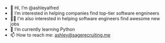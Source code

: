 - 👋 Hi, I’m @ashleyalfred
- 👀 I’m interested in helping companies find top-tier software engnineers 
- 👩‍💻 I'm also interested in helping software engineers find awesome new jobs
- 🌱 I’m currently learning Python
- 📫 How to reach me: ashley@sagerecruiting.me

<!---
ashleyalfred/ashleyalfred is a ✨ special ✨ repository because its `README.md` (this file) appears on your GitHub profile.
You can click the Preview link to take a look at your changes.
--->
